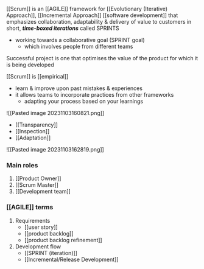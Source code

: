 [[Scrum]] is an [[AGILE]] framework for [[Evolutionary (Iterative) Approach]], [[Incremental Approach]] [[software development]] that emphasizes collaboration, adaptability & delivery of value to customers in short, ***time-boxed iterations*** called SPRINTS
- working towards a collaborative goal (SPRINT goal)
	- which involves people from different teams

Successful project is one that optimises the value of the product for which it is being developed

[[Scrum]] is [[empirical]]
- learn & improve upon past mistakes & experiences
- it allows teams to incorporate practices from other frameworks
	- adapting your process based on your learnings

![[Pasted image 20231103160821.png]]
- [[Transparency]]
- [[Inspection]]
- [[Adaptation]]

![[Pasted image 20231103162819.png]]
### Main roles
1. [[Product Owner]]
2. [[Scrum Master]]
3. [[Development team]]

### [[AGILE]] terms
1. Requirements
	- [[user story]]
	- [[product backlog]]
	- [[product backlog refinement]]
2. Development flow
	- [[SPRINT (iteration)]]
	- [[Incremental/Release Development]]